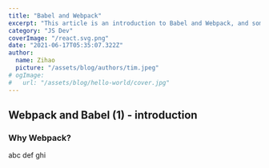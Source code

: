```yaml
---
title: "Babel and Webpack"
excerpt: "This article is an introduction to Babel and Webpack, and some code reading on what's their expected behavior."
category: "JS Dev"
coverImage: "/react.svg.png"
date: "2021-06-17T05:35:07.322Z"
author:
  name: Zihao
  picture: "/assets/blog/authors/tim.jpeg"
# ogImage:
#   url: "/assets/blog/hello-world/cover.jpg"
---
```


## Webpack and Babel (1) - introduction



### Why Webpack?
abc def ghi 
<!-- 当你在开发一个前端的应用的时候，一定会遇到各种需求，例如：

- 打包JavaScript，css， html和图片资源，方便他们能够以更小的体积被部署
- 更先进一点，你会想要有个hot-reloading的功能，每次改完代码，自动更新
- 有些资源你想要对他们做个压缩
- 针对不同的平台，例如不同的浏览器版本，不同的客户端（手机，电脑） -->

